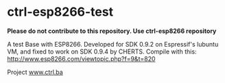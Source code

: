 ctrl-esp8266-test
=================

**Please do not contribute to this repository. Use  ctrl-esp8266 repository**

A test Base with ESP8266. Developed for SDK 0.9.2 on Espressif's lubuntu VM, and fixed to work on SDK 0.9.4 by CHERTS. Compile with this: http://www.esp8266.com/viewtopic.php?f=9&t=820

Project www.ctrl.ba
